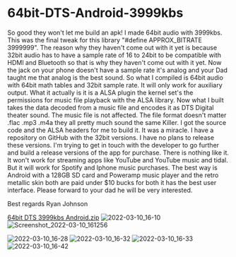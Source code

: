 
# 64bit-DTS-Android-3999kbs

So good they won't let me build an apk! I made 64bit audio with 3999kbs. This was the final tweak for this library "#define APPROX_BITRATE 3999999". The reason why they haven't come out with it yet is because 32bit audio has to have a sample rate of 16 to 24bit to be compatible with HDMI and Bluetooth so that is why they haven't come out with it yet. Now the jack on your phone doesn't have a sample rate it's analog and your Dad taught me that analog is the best sound. So what I compiled is 64bit audio with 64bit math tables and 32bit sample rate. It will only work for auxiliary output. What it actually is it is a ALSA plugin the kernel set's the permissions for music file playback with the ALSA library. Now what I built takes the data decoded from a music file and encodes it as DTS Digital theater sound. The music file is not affected. The file format doesn't matter .flac .mp3 .m4a they all pretty much sound the same Killer. I got the source code and the ALSA headers for me to build it. It was a miracle. I have a repository on GitHub with the 32bit versions. I have no plans to release these versions. I'm trying to get in touch with the developer to go further and build a release versions of the app for purchase. There is nothing like it. It won't work for streaming apps like YouTube and YouTube music and tidal. But it will work for Spotify and Iphone music purchases. The best way is Android with a 128GB SD card and Poweramp music player and the retro metallic skin both are paid under $10 bucks for both it has the best user interface. Please forward to your dad he will be very interested.



Best regards
Ryan Johnson

[64bit DTS 3999kbs Android.zip](https://github.com/toshiba6012/64bit-DTS-Android/files/8227785/64bit.DTS.3999kbs.Android.zip)
![2022-03-10_16-10](https://user-images.githubusercontent.com/51103416/157776732-4e9480e9-837c-405e-b204-8af74ea96597.png)
![Screenshot_2022-03-10_161256](https://user-images.githubusercontent.com/51103416/157777024-d6382ca1-430f-4b6f-85c4-8069f0033922.jpg)

![2022-03-10_16-28](https://user-images.githubusercontent.com/51103416/157778438-f7a97833-15e3-487b-ad0b-29e9e09d2e51.png)
![2022-03-10_16-32](https://user-images.githubusercontent.com/51103416/157778778-96f0c784-2f85-4f44-947c-2a3079c63292.png)
![2022-03-10_16-33](https://user-images.githubusercontent.com/51103416/157778783-a1d1c759-3c2e-4158-8972-ff42d35ca583.png)
![2022-03-10_16-42](https://user-images.githubusercontent.com/51103416/157779662-393f7d4b-869c-480d-845b-fd563b5a9abc.png)
